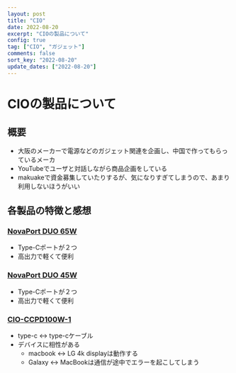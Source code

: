 ```yaml
---
layout: post
title: "CIO"
date: 2022-08-20
excerpt: "CIOの製品について"
config: true
tag: ["CIO", "ガジェット"]
comments: false
sort_key: "2022-08-20"
update_dates: ["2022-08-20"]
---
```


# CIOの製品について

## 概要
 - 大阪のメーカーで電源などのガジェット関連を企画し、中国で作ってもらっているメーカ
 - YouTubeでユーザと対話しながら商品企画をしている
 - makuakeで資金募集していたりするが、気になりすぎてしまうので、あまり利用しないほうがいい

## 各製品の特徴と感想

### [NovaPort DUO 65W](https://connectinternationalone.co.jp/cioproduct/adapter/novaport/novaport-duo-65w/)
 - Type-Cポートが２つ
 - 高出力で軽くて便利

### [NovaPort DUO 45W](https://connectinternationalone.co.jp/cioproduct/adapter/novaport/cio-g45w2c/)
 - Type-Cポートが２つ
 - 高出力で軽くて便利

### [CIO-CCPD100W-1](https://connectinternationalone.co.jp/cioproduct/cable/toughline/cio-ccpd100w-1/)
 - type-c <-> type-cケーブル
 - デバイスに相性がある
   - macbook <-> LG 4k displayは動作する
   - Galaxy <-> MacBookは通信が途中でエラーを起こしてしまう

